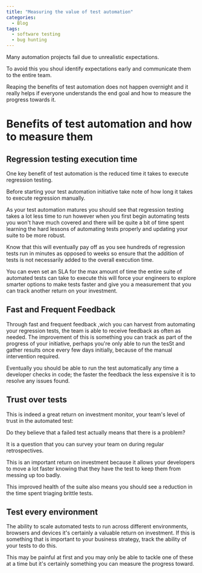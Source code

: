 ```yaml
---
title: "Measuring the value of test automation"
categories:
  - Blog
tags:
  - software testing
  - bug hunting
---
```



Many automation projects fail due to unrealistic expectations.


To avoid this you shoul identify expectations early and communicate them to  the entire team.

Reaping the benefits of  test automation does not happen  overnight and it really helps if  everyone understands the end goal and  how to measure the progress towards it.



<h1>Benefits of test automation and how to measure them</h1>

<h2>Regression testing execution time</h2>

One key benefit of test automation is the reduced time it takes to execute regression testing.

Before starting your test automation initiative take note of how long it  takes to execute regression manually.

As  your test automation matures you should  see that regression testing takes a lot  less time to run however when you first  begin automating tests you won't have  much covered and there will be quite a  bit of time spent learning the hard  lessons of automating tests properly and  updating your suite to be more robust.

Know that this will eventually pay off  as you see hundreds of regression tests  run in minutes as opposed to weeks so  ensure that the addition of tests is not  necessarily added to the overall execution  time.

You can even set an SLA for the max  amount of time the entire suite of  automated tests can take to execute this  will force your engineers to explore  smarter options to make tests faster and  give you a measurement that you can  track another return on your investment.


<h2>Fast and Frequent Feedback</h2>

Through fast and frequent feedback ,wich you can harvest from automating your regression tests, the team is able to receive feedback as often as  needed.  The improvement of this is something you  can track as part of the progress of  your initiative, perhaps you're only able to run the tesSt and gather results once  every few days initially, because of the  manual intervention required. 

Eventually  you should be able to run the test automatically any time a developer checks in code; the faster the feedback  the less expensive it is to resolve any  issues found.


<h2> Trust over tests</h2>

This is indeed a great return on investment monitor, your team's level of  trust in the automated test:

Do they  believe that a failed test actually  means that there is a problem? 

It is a question that you can survey your team on during regular retrospectives.

This is  an important return on investment  because it allows your developers to  move a lot faster knowing that they have  the test to keep them from messing up  too badly.

This improved health of the suite also means you should see a reduction in the time spent triaging brittle tests.


<h2> Test every environment </h2>

The ability to scale  automated tests to run across different environments, browsers and devices it's certainly a valuable return on  investment. If this is something that is  important to your business strategy,  track the ability of your tests to do  this.


This may be painful at first and  you may only be able to tackle one of  these at a time but it's certainly  something you can measure the progress  toward.



